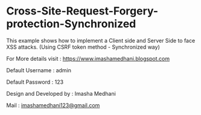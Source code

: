 # Cross-Site-Request-Forgery-protection-Synchronized
This example shows how to implement a Client side and Server Side to face XSS attacks. (Using CSRF token method - Synchronized way)

For More details visit : https://www.imashamedhani.blogspot.com

Default Username : admin

Default Password : 123

Design and Developed by : Imasha Medhani

Mail : imashamedhani123@gmail.com
